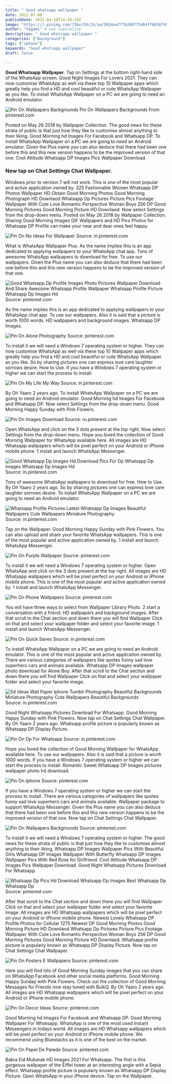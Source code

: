 ```yaml
---
title: " Good whatsapp wallpaper "
date: 2021-07-08
publishDate: 2021-04-19T14:39:14Z
image: "https://i.pinimg.com/736x/59/24/aa/5924aa7f7b206f75d64ff60167497ce1.jpg"
author: "Yagami" # use capitalize
description: " Good whatsapp wallpaper "
categories: ["Background"]
tags: ["iphone"]
keywords: "Good whatsapp wallpaper"
draft: false

---
```



**Good Whatsapp Wallpaper**. Tap on Settings at the bottom right-hand side of the WhatsApp screen. Good Night Images For Lovers 2021. They can now customise WhatsApp as well via these top 10 Wallpaper apps which greatly help you find a HD and cool beautiful or cute WhatsApp Wallpaper as you like. To install WhatsApp Wallpaper on a PC we are going to need an Android emulator.

![Pin On Wallpapers Backgrounds](https://i.pinimg.com/originals/df/ad/96/dfad961e303feb38eb389df10ab70a69.jpg "Pin On Wallpapers Backgrounds")
Pin On Wallpapers Backgrounds From pinterest.com


Posted on May 26 2018 by Wallpaper Collection. The good news for these strata of public is that just how they like to customise almost anything to their liking. Good Morning hd Images For Facebook and Whatsapp DP. To install WhatsApp Wallpaper on a PC we are going to need an Android emulator. Given the Plus name you can also deduce that there had been one before this and this new version happens to be the improved version of that one. Cool Attitude Whatsapp DP Images Pics Wallpaper Download.

### Now tap on Chat Settings Chat Wallpaper.

Windows prior to version 7 will not work. This is one of the most popular and active application owned by. 325 Fashionable Women Whatsapp DP Photos Wallpaper HD Obtain Good Morning Photos Good Morning Photograph HD Downlaod Whatsapp Dp Pictures Picture Pics Footage Wallpaper With Cute Love Romantic Perspective Woman Boys 256 DP Good Morning Pictures Good Morning Picture HD Downlaod. Now select Settings from the drop-down menu. Posted on May 26 2018 by Wallpaper Collection. Sharing Good Morning Images GIF Wallpapers and HD Pics Photos for Whatsapp DP Profile can make your near and dear ones feel happy.


![Pin On No Ideas For Wallpaper](https://i.pinimg.com/736x/df/fa/9f/dffa9f45eb89e007c4f4214468970269.jpg "Pin On No Ideas For Wallpaper")
Source: in.pinterest.com

What is WhatsApp Wallpaper Plus. As the name implies this is an app dedicated to applying wallpapers to your WhatsApp chat app. Tons of awesome WhatsApp wallpapers to download for free. To use our wallpapers. Given the Plus name you can also deduce that there had been one before this and this new version happens to be the improved version of that one.

![Good Whatsapp Dp Profile Images Photo Pictures Wallpaper Download And Share Awesome Whatsapp Profile Wallpaper Whatsapp Profile Picture Whatsapp Dp Images Hd](https://i.pinimg.com/236x/77/ae/a0/77aea0dd68eda9c1922b099d0770824d.jpg "Good Whatsapp Dp Profile Images Photo Pictures Wallpaper Download And Share Awesome Whatsapp Profile Wallpaper Whatsapp Profile Picture Whatsapp Dp Images Hd")
Source: pinterest.com

As the name implies this is an app dedicated to applying wallpapers to your WhatsApp chat app. To use our wallpapers. Also it is said that a picture is worth 1000 words. HD wallpapers and background images. Whatsapp DP Images.

![Pin On Alone Photography](https://i.pinimg.com/564x/06/2a/7b/062a7b51eb54370631c92477c8464022.jpg "Pin On Alone Photography")
Source: pinterest.com

To install it we will need a Windows 7 operating system or higher. They can now customise WhatsApp as well via these top 10 Wallpaper apps which greatly help you find a HD and cool beautiful or cute WhatsApp Wallpaper as you like. So by sharing pictures one can express love care laughter sorrows desire. How to Use. If you have a Windows 7 operating system or higher we can start the process to install.

![Pin On My Life My Way](https://i.pinimg.com/170x/00/84/26/0084262da20422e794118fc343aa24a4.jpg "Pin On My Life My Way")
Source: in.pinterest.com

By Oh Yaaro 2 years ago. To install WhatsApp Wallpaper on a PC we are going to need an Android emulator. Good Morning hd Images For Facebook and Whatsapp DP. Now select Settings from the drop-down menu. Good Morning Happy Sunday with Pink Flowers.

![Pin On Images Download](https://i.pinimg.com/originals/b0/c4/27/b0c427b266365552b22b8933aa29bebc.jpg "Pin On Images Download")
Source: ru.pinterest.com

Open WhatsApp and click on the 3 dots present at the top right. Now select Settings from the drop-down menu. Hope you loved the collection of Good Morning Wallpaper for WhatsApp available here. All images are HD Whatsapp wallpapers which will be pixel perfect on your Android or iPhone mobile phone. 1 install and launch WhatsApp Messenger.

![Good Whatsapp Dp Images Hd Download Pics For Dp Whatsapp Dp Images Whatsapp Dp Images Hd](https://i.pinimg.com/originals/23/ee/23/23ee23fe23be7bd33c18845ba025cac1.gif "Good Whatsapp Dp Images Hd Download Pics For Dp Whatsapp Dp Images Whatsapp Dp Images Hd")
Source: in.pinterest.com

Tons of awesome WhatsApp wallpapers to download for free. How to Use. By Oh Yaaro 2 years ago. So by sharing pictures one can express love care laughter sorrows desire. To install WhatsApp Wallpaper on a PC we are going to need an Android emulator.

![Whatsapp Profile Pictures Latest Whatsapp Dp Images Beautiful Wallpapers Cute Wallpapers Miniature Photography](https://i.pinimg.com/474x/67/ca/40/67ca404ae0ef09946eff92d268906eee.jpg "Whatsapp Profile Pictures Latest Whatsapp Dp Images Beautiful Wallpapers Cute Wallpapers Miniature Photography")
Source: in.pinterest.com

Tap on the Wallpaper. Good Morning Happy Sunday with Pink Flowers. You can also upload and share your favorite WhatsApp wallpapers. This is one of the most popular and active application owned by. 1 install and launch WhatsApp Messenger.

![Pin On Purple Wallpaper](https://i.pinimg.com/564x/d5/82/33/d58233b24b884b001f9a5f2b55e2f717.jpg "Pin On Purple Wallpaper")
Source: pinterest.com

To install it we will need a Windows 7 operating system or higher. Open WhatsApp and click on the 3 dots present at the top right. All images are HD Whatsapp wallpapers which will be pixel perfect on your Android or iPhone mobile phone. This is one of the most popular and active application owned by. 1 install and launch WhatsApp Messenger.

![Pin On Phone Wallpapers](https://i.pinimg.com/originals/51/a3/c7/51a3c7aa1a19b09e44d1e037147eeb7b.jpg "Pin On Phone Wallpapers")
Source: pinterest.com

You will have three ways to select from Wallpaper Library Photo. 2 start a conversation with a friend. HD wallpapers and background images. After that scroll to the Chat section and down there you will find Wallpaper Click on that and select your wallpaper folder and select your favorite image. 1 install and launch WhatsApp Messenger.

![Pin On Quick Saves](https://i.pinimg.com/474x/0b/a9/6f/0ba96fb3204ebaa98d7e0db6b3e0353e.jpg "Pin On Quick Saves")
Source: in.pinterest.com

To install WhatsApp Wallpaper on a PC we are going to need an Android emulator. This is one of the most popular and active application owned by. There are various categories of wallpapers like quotes funny sad love superhero cars and animals available. Whatsapp DP Images wallpaper photo download for Alone Boy. After that scroll to the Chat section and down there you will find Wallpaper Click on that and select your wallpaper folder and select your favorite image.

![54 Ideas Wall Paper Iphone Tumblr Photography Beautiful Backgrounds Miniature Photography Cute Wallpapers Beautiful Backgrounds](https://i.pinimg.com/474x/24/ab/fa/24abfac69c657d6a57ef52803be7acd7.jpg "54 Ideas Wall Paper Iphone Tumblr Photography Beautiful Backgrounds Miniature Photography Cute Wallpapers Beautiful Backgrounds")
Source: in.pinterest.com

Good Night Whatsapp Pictures Download For Whatsapp. Good Morning Happy Sunday with Pink Flowers. Now tap on Chat Settings Chat Wallpaper. By Oh Yaaro 2 years ago. Whatsapp profile picture is popularly known as Whatsapp DP Display Picture.

![Pin On Dp For Whatsapp](https://i.pinimg.com/236x/bd/ed/0b/bded0bb8a318f8c80ec516e071d3d21d.jpg "Pin On Dp For Whatsapp")
Source: in.pinterest.com

Hope you loved the collection of Good Morning Wallpaper for WhatsApp available here. To use our wallpapers. Also it is said that a picture is worth 1000 words. If you have a Windows 7 operating system or higher we can start the process to install. Romantic Sweet Whatsapp DP Images pictures wallpaper photo hd download.

![Pin On Iphone](https://i.pinimg.com/originals/9b/55/3b/9b553bb624be755b8140b4f5d29041cc.jpg "Pin On Iphone")
Source: pinterest.com

If you have a Windows 7 operating system or higher we can start the process to install. There are various categories of wallpapers like quotes funny sad love superhero cars and animals available. Wallpaper package to support WhatsApp Messenger. Given the Plus name you can also deduce that there had been one before this and this new version happens to be the improved version of that one. Now tap on Chat Settings Chat Wallpaper.

![Pin On Wallpapers Backgrounds](https://i.pinimg.com/originals/df/ad/96/dfad961e303feb38eb389df10ab70a69.jpg "Pin On Wallpapers Backgrounds")
Source: pinterest.com

To install it we will need a Windows 7 operating system or higher. The good news for these strata of public is that just how they like to customise almost anything to their liking. Whatsapp DP Images Wallpaper Pics With Beautiful Girls Whatsapp DP Images Wallpaper With Butterfly Whatsapp DP Images Wallpaper Pics With Red Rose for Girlfriend. Cool Attitude Whatsapp DP Images Pics Wallpaper Download. Good Night Whatsapp Pictures Download For Whatsapp.

![Whatsapp Dp Pics Hd Download Whatsapp Dp Images Best Whatsapp Dp Whatsapp Dp](https://i.pinimg.com/564x/b7/ba/d9/b7bad935a612443cc39c95401db43770.jpg "Whatsapp Dp Pics Hd Download Whatsapp Dp Images Best Whatsapp Dp Whatsapp Dp")
Source: pinterest.com

After that scroll to the Chat section and down there you will find Wallpaper Click on that and select your wallpaper folder and select your favorite image. All images are HD Whatsapp wallpapers which will be pixel perfect on your Android or iPhone mobile phone. Newest Lovely Whatsapp DP Profile Photos for Cellular 1275 Newest DP Good Morning Photos Good Morning Picture HD Downlaod Whatsapp Dp Pictures Picture Pics Footage Wallpaper With Cute Love Romantic Perspective Woman Boys 256 DP Good Morning Pictures Good Morning Picture HD Downlaod. Whatsapp profile picture is popularly known as Whatsapp DP Display Picture. Now tap on Chat Settings Chat Wallpaper.

![Pin On Posters E Wallpapers](https://i.pinimg.com/474x/01/7f/26/017f26818f6ee782b0f18f074e58867c.jpg "Pin On Posters E Wallpapers")
Source: pinterest.com

Here you will find lots of Good Morning Sunday images that you can share on WhatsApp Facebook and other social media platforms. Good Morning Happy Sunday with Pink Flowers. Check out the collection of Good Morning Messages for Friends now stay tuned with BulkQ. By Oh Yaaro 2 years ago. All images are HD Whatsapp wallpapers which will be pixel perfect on your Android or iPhone mobile phone.

![Pin On Decor Ideas](https://i.pinimg.com/originals/df/ee/11/dfee114d068d1079ee8e80fa0f99ba26.jpg "Pin On Decor Ideas")
Source: pinterest.com

Good Morning hd Images For Facebook and Whatsapp DP. Good Morning Wallpaper For Whatsapp. WhatsApp is one of the most used Instant Messengers in todays world. All images are HD Whatsapp wallpapers which will be pixel perfect on your Android or iPhone mobile phone. We recommend using Bluestacks as it is one of the best on the market.

![Pin On Papel De Parede](https://i.pinimg.com/736x/59/24/aa/5924aa7f7b206f75d64ff60167497ce1.jpg "Pin On Papel De Parede")
Source: pinterest.com

Bakra Eid Mubarak HD Images 2021 For Whatsapp. The first is this gorgeous wallpaper of the Eiffel tower at an interesting angle with a Sepia effect. Whatsapp profile picture is popularly known as Whatsapp DP Display Picture. Open WhatsApp in your iPhone device. Tap on the Wallpaper.

